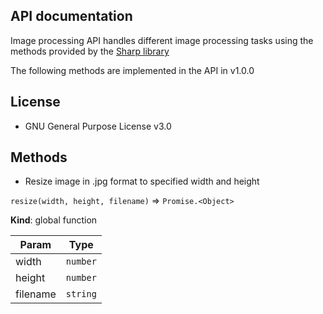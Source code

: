 ## API documentation

Image processing API handles different image processing tasks using the methods provided by the [Sharp library](https://sharp.pixelplumbing.com/)

The following methods are implemented in the API in v1.0.0

## License 
- GNU General Purpose License v3.0

## Methods

- <a name="resize">Resize image in .jpg format to specified width and height
</a>

`resize(width, height, filename)` ⇒ <code>Promise.&lt;Object&gt;</code>

**Kind**: global function

| Param | Type |
| --- | --- |
| width | <code>number</code> |
| height | <code>number</code> |
| filename | <code>string</code> |